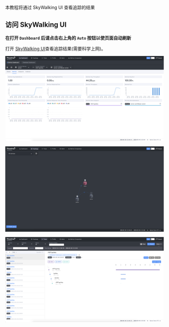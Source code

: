 本教程将通过 SkyWalking UI 查看追踪的结果

## 访问 SkyWalking UI

**在打开 `Dashboard` 后请点击右上角的 `Auto` 按钮以使页面自动刷新**

打开 [SkyWalking UI](http://[[HOST_SUBDOMAIN]]-80-[[KATACODA_HOST]].environments.katacoda.com/)查看追踪结果(需要科学上网)。

![service](https://raw.githubusercontent.com/mosn/mosn-tutorial/master/istio/mosn-with-skywalking/install/img/service.png)

![topo](https://raw.githubusercontent.com/mosn/mosn-tutorial/master/istio/mosn-with-skywalking/install/img/topo.png)

![trace](https://raw.githubusercontent.com/mosn/mosn-tutorial/master/istio/mosn-with-skywalking/install/img/trace.png)